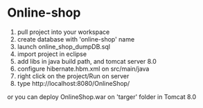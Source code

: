 Online-shop
===========

1. pull project into your workspace
2. create database with 'online-shop' name
3. launch online_shop_dumpDB.sql
4. import project in eclipse
5. add libs in java build path, and tomcat server 8.0
6. configure hibernate.hbm.xml on src/main/java
7. right click on the project/Run on server
8. type http://localhost:8080/OnlineShop/

or you can deploy OnlineShop.war on 'targer' folder in Tomcat 8.0

